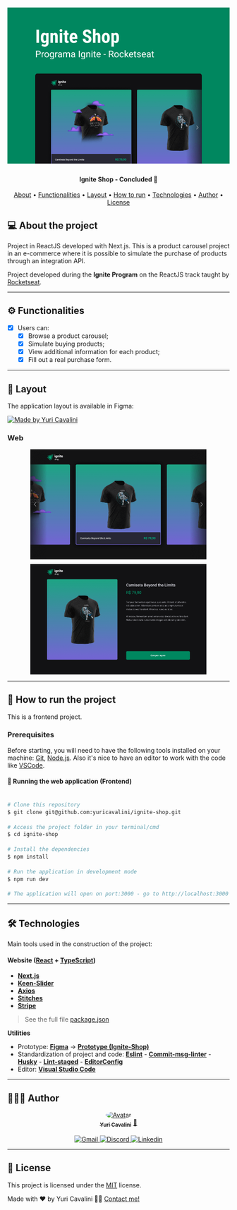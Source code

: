 <h1 align="center">
  <img alt="Ignite-shop-banner" title="Ignite-shop-banner" src="./assets/banner.png" />
</h1>

<h4 align="center">
  Ignite Shop - Concluded 🚀
</h4>

<p align="center">
 <a href="#-about-the-project">About</a> •
 <a href="#-functionalities">Functionalities</a> •
 <a href="#-layout">Layout</a> •
 <a href="#-how-to-run-the-project">How to run</a> •
 <a href="#-technologies">Technologies</a> •
 <a href="#-author">Author</a> •
 <a href="#user-content--license">License</a>
</p>

## 💻 About the project

Project in ReactJS developed with Next.js.
This is a product carousel project in an e-commerce where it is possible to simulate the purchase of products through an integration API.

Project developed during the **Ignite Program** on the ReactJS track taught by [Rocketseat](https://www.rocketseat.com.br/).

---

## ⚙️ Functionalities

- [x] Users can:
  - [x] Browse a product carousel;
  - [x] Simulate buying products;
  - [x] View additional information for each product;
  - [x] Fill out a real purchase form.

---

## 🎨 Layout

The application layout is available in Figma:

<a href="https://www.figma.com/file/UNGoKaHRIl4K0m94utc0ok/Ignite-Shop">
  <img alt="Made by Yuri Cavalini" src="https://img.shields.io/badge/Access%20layout-Figma-brightgreen" />
</a>

### Web

<div style="display: flex; flex-direction: column; align-items: center; justify-content: center; gap: 10px">
  <img alt="Ignite-shop-layout-1" title="Ignite-shop-layout-1" src="./assets/layout-1.png" width="400px" />

  <img alt="Ignite-shop-layout-2" title="Ignite-shop-layout-2" src="./assets/layout-2.png" width="400px" />
</div>

---

## 🚀 How to run the project

This is a frontend project.

### Prerequisites

Before starting, you will need to have the following tools installed on your machine:
[Git](https://git-scm.com), [Node.js](https://nodejs.org/en/).
Also it's nice to have an editor to work with the code like [VSCode](https://code.visualstudio.com/).

#### 🧭 Running the web application (Frontend)

```bash

# Clone this repository
$ git clone git@github.com:yuricavalini/ignite-shop.git

# Access the project folder in your terminal/cmd
$ cd ignite-shop

# Install the dependencies
$ npm install

# Run the application in development mode
$ npm run dev

# The application will open on port:3000 - go to http://localhost:3000

```

---

## 🛠 Technologies

Main tools used in the construction of the project:

#### **Website**  ([React](https://reactjs.org/)  +  [TypeScript](https://www.typescriptlang.org/))

- **[Next.js](https://nextjs.org/)**
- **[Keen-Slider](https://keen-slider.io/)**
- **[Axios](https://axios-http.com/)**
- **[Stitches](https://stitches.dev/)**
- **[Stripe](https://github.com/stripe/stripe-node)**

> See the full file [package.json](https://github.com/yuricavalini/ignite-shop/blob/master/package.json)

**Utilities**

- Prototype:  **[Figma](https://www.figma.com/)**  →  **[Prototype (Ignite-Shop)](https://www.figma.com/file/UNGoKaHRIl4K0m94utc0ok/Ignite-Shop)**
- Standardization of project and code: **[Eslint](https://eslint.org/)** - **[Commit-msg-linter](https://github.com/legend80s/commit-msg-linter)** - **[Husky](https://typicode.github.io/husky/#/)** - **[Lint-staged](https://github.com/okonet/lint-staged)** - **[EditorConfig](https://editorconfig.org/)**
- Editor:  **[Visual Studio Code](https://code.visualstudio.com/)**

---

## 🧑🏻‍💻 Author

<div align="center">
  <a href="https://github.com/yuricavalini">
  <img style="border-radius: 50%;" src="https://github.com/yuricavalini.png" width="100px;" alt="Avatar"/>
  <br />
  <sub><b>Yuri Cavalini</b></sub></a> <a href="https://github.com/yuricavalini" title="Yuri Cavalini">🚀</a>
  <br />
  </a>
</div>
<br />
<div align="center">
  <a title="yuricavalini@gmail.com" href="mailto:yuricavalini@gmail.com?subject=Contact" target="_blank">
    <img src="https://img.shields.io/badge/-Gmail-%23333?style=for-the-badge&logo=gmail" alt="Gmail" />
  </a>
  <a href="https://discordapp.com/users/9585" target="_blank">
    <img src="https://img.shields.io/badge/Discord-7289DA?style=for-the-badge&logo=discord&logoColor=white" alt="Discord" />
  </a>
  <a href="https://linkedin.com/in/yuricavalini" target="_blank">
    <img src="https://img.shields.io/badge/-LinkedIn-%230077B5?style=for-the-badge&logo=linkedin" alt="Linkedin" />
  </a>
</div>

---

## 📝 License

This project is licensed under the [MIT](./LICENSE) license.

Made with ❤️ by Yuri Cavalini 👋🏻 [Contact me!](https://www.linkedin.com/in/yuricavalini/)
